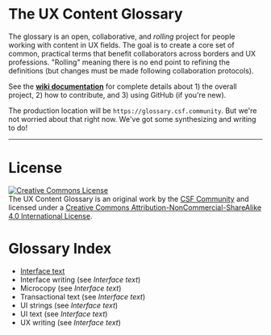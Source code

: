 # The UX Content Glossary

The glossary is an open, collaborative, and _rolling_ project for people working with content in UX fields. The goal is to create a core set of common, practical terms that benefit collaborators across borders and UX professions. "Rolling" meaning there is no end point to refining the definitions (but changes must be made following collaboration protocols). 

See the **[wiki documentation](https://github.com/content-strategy-forum/csf-glossary/wiki)** for complete details about 1) the overall project, 2) how to contribute, and 3) using GitHub (if you're new).

The production location will be `https://glossary.csf.community`. But we're not worried about that right now. We've got some synthesizing and writing to do!

***

# License 

<a rel="license" href="http://creativecommons.org/licenses/by-nc-sa/4.0/"><img alt="Creative Commons License" style="border-width:0" src="https://i.creativecommons.org/l/by-nc-sa/4.0/88x31.png" /></a><br /><span xmlns:dct="http://purl.org/dc/terms/" property="dct:title">The UX Content Glossary</span> is an original work by the <a xmlns:cc="http://creativecommons.org/ns#" href="https://csf.community" property="cc:attributionName" rel="cc:attributionURL">CSF Community</a> and licensed under a <a rel="license" href="http://creativecommons.org/licenses/by-nc-sa/4.0/">Creative Commons Attribution-NonCommercial-ShareAlike 4.0 International License</a>.

# Glossary Index

* [Interface text](interface-text.md)
* Interface writing (see _Interface text_)
* Microcopy (see _Interface text_)
* Transactional text (see _Interface text_)
* UI strings (see _Interface text_)
* UI text (see _Interface text_)
* UX writing (see _Interface text_)
